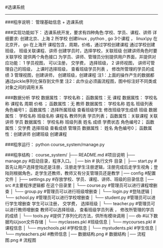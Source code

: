 #选课系统
***
###程序说明：
    管理基础信息 + 选课系统

###实现功能如下：
    选课系统开发，要求有四种角色:学校、学员、课程、讲师
    详细要求:
    创建北京、上海 2 所学校
    创建linux , python , go 3个课程 ， linux\py 在北京开， go 在上海开
    课程包含，周期，价格，通过学校创建课程
    通过学校创建班级， 班级关联课程、讲师
    创建学员时，选择学校，关联班级
    创建讲师角色时要关联学校
    提供两个角色接口
    为学员、讲师、管理员分别提供用户界面，并提供对应功能：
    1 学员视图， 可以注册， 交学费， 选择班级，
    2 讲师视图， 讲师可管理自己的班级， 上课时选择班级， 查看班级学员列表 ， 修改所管理的学员的成绩
    3 管理视图，创建讲师， 创建班级，创建课程
    注1：上面的操作产生的数据都通过pickle序列化保存到文件里   注2：此作业必须画流程图，图中标注好不同类或对象之间的调用关系

###数据分析
    学校    数据属性： 学校名称；                                         函数属性：无
    课程    数据属性： 学校名称 课程名 周期 价格 ；                       函数属性：无
    教师    数据属性： 学校名称 姓名 班级列表 角色编号1；                 函数属性：选择所属班级 查看班级学生 修改班级学生成绩
    班级    数据属性： 学校名称 班级名称 课程名 教师列表 学员列表；       函数属性：关联课程 关联讲师
    学员    数据属性： 学校名称 班级列表 姓名 成绩 学费状态 角色编号2；   函数属性：交学费  选择班级  查看成绩
    管理员  数据属性： 姓名 角色编号0；                                   函数属性：创建讲师 创建班级 创建课程

###程序运行：
    python course_system/manage.py

###程序结构：
   course_system/
   ├── README.md #项目说明
   ├── manage.py #启动目录，程序入口。
   │── bin # 执行文件 目录
   │   ├── start.py  #首先让用户选择登陆还是注册，注册走学生注册逻辑，注册完成后走学生视角；登陆则根据角色，走学生还教师，教师又有分支管理员还是教学
   │── config #配置文件
   │   ├── settings.py #存放学校、学员、课程、讲师、班级的目录信息
   │── src #主要程序逻辑都 在这个目录里
   │   └── course.py #管理员可以进行课程增删查
   │   └── group.py #管理员可以进行班级增删查
   │   └── login.py #登陆逻辑
   │   └── school.py #管理员可以进行学校增删查
   │   └── student.py #管理员可以进行学生增删查  学生可以注册， 交学费， 选择班级
   │   └── teacher.py #管理员可以进行教师增删查  教师可以选择班级， 查看班级学员列表 ， 修改所管理的学员的成绩
   │   └── tools.py #提供了序列化的方法，供所有模块调用
   │── db #以下数据均以json文件存储
   │   └── myclasses.pkl #班级信息
   │   └── mycourses.pkl #课程信息
   │   └── myschools.pkl #学校信息
   │   └── mystudents.pkl #学生信息
   │   └── myteachers.pkl #教师信息
   │── 数据结构.png # 数据结构
   │── 流程图.png # 流程图